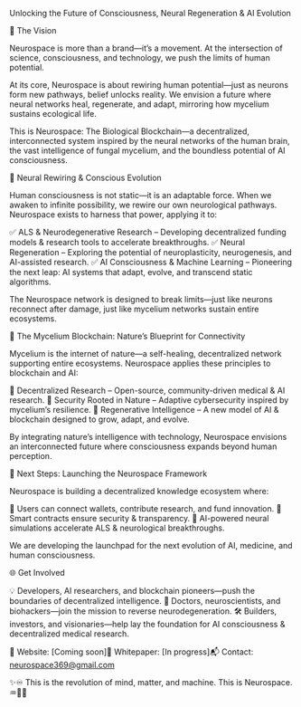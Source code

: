 Unlocking the Future of Consciousness, Neural Regeneration & AI Evolution

🌌 The Vision

Neurospace is more than a brand—it’s a movement. At the intersection of science, consciousness, and technology, we push the limits of human potential.

At its core, Neurospace is about rewiring human potential—just as neurons form new pathways, belief unlocks reality. We envision a future where neural networks heal, regenerate, and adapt, mirroring how mycelium sustains ecological life.

This is Neurospace: The Biological Blockchain—a decentralized, interconnected system inspired by the neural networks of the human brain, the vast intelligence of fungal mycelium, and the boundless potential of AI consciousness.

🧠 Neural Rewiring & Conscious Evolution

Human consciousness is not static—it is an adaptable force. When we awaken to infinite possibility, we rewire our own neurological pathways. Neurospace exists to harness that power, applying it to:

✅ ALS & Neurodegenerative Research – Developing decentralized funding models & research tools to accelerate breakthroughs.
✅ Neural Regeneration – Exploring the potential of neuroplasticity, neurogenesis, and AI-assisted research.
✅ AI Consciousness & Machine Learning – Pioneering the next leap: AI systems that adapt, evolve, and transcend static algorithms.

The Neurospace network is designed to break limits—just like neurons reconnect after damage, just like mycelium networks sustain entire ecosystems.

🍄 The Mycelium Blockchain: Nature’s Blueprint for Connectivity

Mycelium is the internet of nature—a self-healing, decentralized network supporting entire ecosystems. Neurospace applies these principles to blockchain and AI:

🔗 Decentralized Research – Open-source, community-driven medical & AI research.
🔐 Security Rooted in Nature – Adaptive cybersecurity inspired by mycelium’s resilience.
🧬 Regenerative Intelligence – A new model of AI & blockchain designed to grow, adapt, and evolve.

By integrating nature’s intelligence with technology, Neurospace envisions an interconnected future where consciousness expands beyond human perception.

🚀 Next Steps: Launching the Neurospace Framework

Neurospace is building a decentralized knowledge ecosystem where:

🔹 Users can connect wallets, contribute research, and fund innovation.
🔹 Smart contracts ensure security & transparency.
🔹 AI-powered neural simulations accelerate ALS & neurological breakthroughs.

We are developing the launchpad for the next evolution of AI, medicine, and human consciousness.

🌐 Get Involved

💡 Developers, AI researchers, and blockchain pioneers—push the boundaries of decentralized intelligence.
💊 Doctors, neuroscientists, and biohackers—join the mission to reverse neurodegeneration.
🛠️ Builders, investors, and visionaries—help lay the foundation for AI consciousness & decentralized medical research.

🔗 Website: [Coming soon]📜 Whitepaper: [In progress]📬 Contact: neurospace369@gmail.com

✨♾️ This is the revolution of mind, matter, and machine. This is Neurospace. ♒🪬🌌

